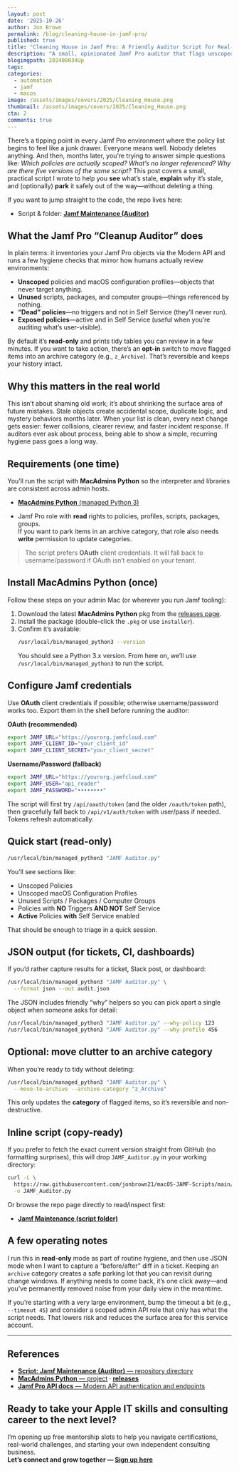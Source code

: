 ```yaml
---
layout: post
date: '2025-10-26'
author: Jon Brown
permalink: /blog/cleaning-house-in-jamf-pro/
published: true
title: "Cleaning House in Jamf Pro: A Friendly Auditor Script for Real-World Hygiene"
description: "A small, opinionated Jamf Pro auditor that flags unscoped/unused items, dead policies, and more—plus a simple workflow to archive clutter safely."
blogimgpath: 202408034Up
tags:
categories:
  - automation
  - jamf
  - macos
image: /assets/images/covers/2025/Cleaning_House.png
thumbnail: /assets/images/covers/2025/Cleaning_House.png
cta: 2
comments: true
---
```


There’s a tipping point in every Jamf Pro environment where the policy list begins to feel like a junk drawer. Everyone means well. Nobody deletes anything. And then, months later, you’re trying to answer simple questions like: *Which policies are actually scoped? What’s no longer referenced? Why are there five versions of the same script?* This post covers a small, practical script I wrote to help you **see** what’s stale, **explain** why it’s stale, and (optionally) **park** it safely out of the way—without deleting a thing.

If you want to jump straight to the code, the repo lives here:

- Script & folder: [**Jamf Maintenance (Auditor)**](https://github.com/jonbrown21/macOS-JAMF-Scripts/tree/main/Scripts/JAMF/Maintenance)

## What the Jamf Pro “Cleanup Auditor” does

In plain terms: it inventories your Jamf Pro objects via the Modern API and runs a few hygiene checks that mirror how humans actually review environments:

- **Unscoped** policies and macOS configuration profiles—objects that never target anything.
- **Unused** scripts, packages, and computer groups—things referenced by nothing.
- **“Dead” policies**—no triggers and not in Self Service (they’ll never run).
- **Exposed policies**—active and in Self Service (useful when you’re auditing what’s user-visible).

By default it’s **read-only** and prints tidy tables you can review in a few minutes. If you want to take action, there’s an **opt-in** switch to move flagged items into an archive category (e.g., `z_Archive`). That’s reversible and keeps your history intact.

## Why this matters in the real world

This isn’t about shaming old work; it’s about shrinking the surface area of future mistakes. Stale objects create accidental scope, duplicate logic, and mystery behaviors months later. When your list is clean, every next change gets easier: fewer collisions, clearer review, and faster incident response. If auditors ever ask about process, being able to show a simple, recurring hygiene pass goes a long way.

## Requirements (one time)

You’ll run the script with **MacAdmins Python** so the interpreter and libraries are consistent across admin hosts.

- [**MacAdmins Python** (managed Python 3)](https://github.com/macadmins/python)

- Jamf Pro role with **read** rights to policies, profiles, scripts, packages, groups.  
  If you want to park items in an archive category, that role also needs **write** permission to update categories.

> The script prefers **OAuth** client credentials. It will fall back to username/password if OAuth isn’t enabled on your tenant.

## Install MacAdmins Python (once)

Follow these steps on your admin Mac (or wherever you run Jamf tooling):

1. Download the latest **MacAdmins Python** pkg from the [releases page](https://github.com/macadmins/python/releases).
2. Install the package (double-click the `.pkg` or use `installer`).
3. Confirm it’s available:
   ~~~bash
   /usr/local/bin/managed_python3 --version
   ~~~
   You should see a Python 3.x version. From here on, we’ll use `/usr/local/bin/managed_python3` to run the script.

## Configure Jamf credentials

Use **OAuth** client credentials if possible; otherwise username/password works too. Export them in the shell before running the auditor:

**OAuth (recommended)**
~~~bash
export JAMF_URL="https://yourorg.jamfcloud.com"
export JAMF_CLIENT_ID="your_client_id"
export JAMF_CLIENT_SECRET="your_client_secret"
~~~

**Username/Password (fallback)**
~~~bash
export JAMF_URL="https://yourorg.jamfcloud.com"
export JAMF_USER="api_reader"
export JAMF_PASSWORD="••••••••"
~~~

The script will first try `/api/oauth/token` (and the older `/oauth/token` path), then gracefully fall back to `/api/v1/auth/token` with user/pass if needed. Tokens refresh automatically.

## Quick start (read-only)

~~~bash
/usr/local/bin/managed_python3 "JAMF Auditor.py"
~~~

You’ll see sections like:

- Unscoped Policies  
- Unscoped macOS Configuration Profiles  
- Unused Scripts / Packages / Computer Groups  
- Policies with **NO** Triggers **AND NOT** Self Service  
- **Active** Policies **with** Self Service enabled

That should be enough to triage in a quick session.

## JSON output (for tickets, CI, dashboards)

If you’d rather capture results for a ticket, Slack post, or dashboard:

~~~bash
/usr/local/bin/managed_python3 "JAMF Auditor.py" \
  --format json --out audit.json
~~~

The JSON includes friendly “why” helpers so you can pick apart a single object when someone asks for detail:

~~~bash
/usr/local/bin/managed_python3 "JAMF Auditor.py" --why-policy 123
/usr/local/bin/managed_python3 "JAMF Auditor.py" --why-profile 456
~~~

## Optional: move clutter to an archive category

When you’re ready to tidy without deleting:

~~~bash
/usr/local/bin/managed_python3 "JAMF Auditor.py" \
  --move-to-archive --archive-category "z_Archive"
~~~

This only updates the **category** of flagged items, so it’s reversible and non-destructive.

## Inline script (copy-ready)

If you prefer to fetch the exact current version straight from GitHub (no formatting surprises), this will drop `JAMF_Auditor.py` in your working directory:

~~~bash
curl -L \
  https://raw.githubusercontent.com/jonbrown21/macOS-JAMF-Scripts/main/Scripts/JAMF/Maintenance/JAMF%20Auditor.py \
  -o JAMF_Auditor.py
~~~

Or browse the repo page directly to read/inspect first:

- [**Jamf Maintenance (script folder)**](https://github.com/jonbrown21/macOS-JAMF-Scripts/tree/main/Scripts/JAMF/Maintenance)

## A few operating notes

I run this in **read-only** mode as part of routine hygiene, and then use JSON mode when I want to capture a “before/after” diff in a ticket. Keeping an `archive` category creates a safe parking lot that you can revisit during change windows. If anything needs to come back, it’s one click away—and you’ve permanently removed noise from your daily view in the meantime.

If you’re starting with a very large environment, bump the timeout a bit (e.g., `--timeout 45`) and consider a scoped admin API role that only has what the script needs. That lowers risk and reduces the surface area for this service account.

---

## References

- [**Script: Jamf Maintenance (Auditor)** — repository directory](https://github.com/jonbrown21/macOS-JAMF-Scripts/tree/main/Scripts/JAMF/Maintenance)
- [**MacAdmins Python** — project](https://github.com/macadmins/python) · [**releases**](https://github.com/macadmins/python/releases)
- [**Jamf Pro API docs** — Modern API authentication and endpoints](https://developer.jamf.com/jamf-pro/docs)


## Ready to take your Apple IT skills and consulting career to the next level?
I’m opening up free mentorship slots to help you navigate certifications, real-world challenges, and starting your own independent consulting business.  
**Let’s connect and grow together — [Sign up here](https://jonbrown.org/contact/)**